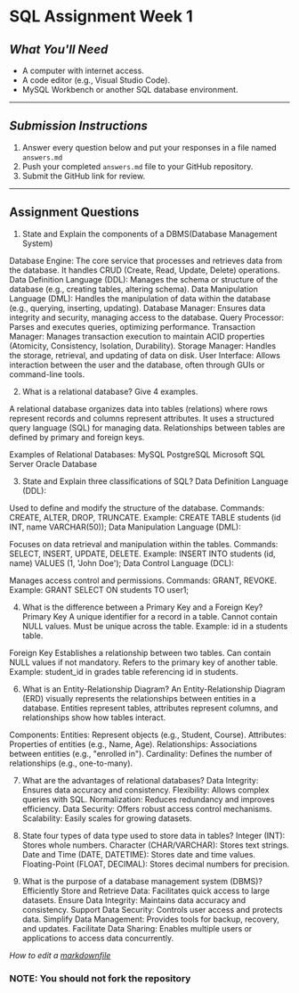 # SQL Assignment Week 1


## *What You'll Need*
- A computer with internet access.
- A code editor (e.g., Visual Studio Code).
- MySQL Workbench or another SQL database environment.

---



## *Submission Instructions*
1. Answer every question below and put your responses in a file named `answers.md`
2. Push your completed `answers.md` file to your GitHub repository.
3. Submit the GitHub link for review.

---

## **Assignment Questions**

1. State and Explain the components of a DBMS(Database Management System)

Database Engine: The core service that processes and retrieves data from the database. It handles CRUD (Create, Read, Update, Delete) operations.
Data Definition Language (DDL): Manages the schema or structure of the database (e.g., creating tables, altering schema).
Data Manipulation Language (DML): Handles the manipulation of data within the database (e.g., querying, inserting, updating).
Database Manager: Ensures data integrity and security, managing access to the database.
Query Processor: Parses and executes queries, optimizing performance.
Transaction Manager: Manages transaction execution to maintain ACID properties (Atomicity, Consistency, Isolation, Durability).
Storage Manager: Handles the storage, retrieval, and updating of data on disk.
User Interface: Allows interaction between the user and the database, often through GUIs or command-line tools.

2. What is a relational database? Give 4 examples.

A relational database organizes data into tables (relations) where rows represent records and columns represent attributes. It uses a structured query language (SQL) for managing data. Relationships between tables are defined by primary and foreign keys.

Examples of Relational Databases:
MySQL
PostgreSQL
Microsoft SQL Server
Oracle Database

3. State and Explain three classifications of SQL?
Data Definition Language (DDL):

Used to define and modify the structure of the database.
Commands: CREATE, ALTER, DROP, TRUNCATE.
Example: CREATE TABLE students (id INT, name VARCHAR(50));
Data Manipulation Language (DML):

Focuses on data retrieval and manipulation within the tables.
Commands: SELECT, INSERT, UPDATE, DELETE.
Example: INSERT INTO students (id, name) VALUES (1, 'John Doe');
Data Control Language (DCL):

Manages access control and permissions.
Commands: GRANT, REVOKE.
Example: GRANT SELECT ON students TO user1;

4. What is the difference between a Primary Key and a Foreign Key?
Primary Key	
A unique identifier for a record in a table.
Cannot contain NULL values.
Must be unique across the table.
Example: id in a students table.

Foreign Key
Establishes a relationship between two tables.
Can contain NULL values if not mandatory.
Refers to the primary key of another table.
Example: student_id in grades table referencing id in students.

6. What is an Entity-Relationship Diagram?
An Entity-Relationship Diagram (ERD) visually represents the relationships between entities in a database. Entities represent tables, attributes represent columns, and relationships show how tables interact.

Components:
Entities: Represent objects (e.g., Student, Course).
Attributes: Properties of entities (e.g., Name, Age).
Relationships: Associations between entities (e.g., "enrolled in").
Cardinality: Defines the number of relationships (e.g., one-to-many).

7. What are the advantages of relational databases?
Data Integrity: Ensures data accuracy and consistency.
Flexibility: Allows complex queries with SQL.
Normalization: Reduces redundancy and improves efficiency.
Data Security: Offers robust access control mechanisms.
Scalability: Easily scales for growing datasets.

8. State four types of data type used to store data in tables?
Integer (INT): Stores whole numbers.
Character (CHAR/VARCHAR): Stores text strings.
Date and Time (DATE, DATETIME): Stores date and time values.
Floating-Point (FLOAT, DECIMAL): Stores decimal numbers for precision.

10. What is the purpose of a database management system (DBMS)?  
Efficiently Store and Retrieve Data: Facilitates quick access to large datasets.
Ensure Data Integrity: Maintains data accuracy and consistency.
Support Data Security: Controls user access and protects data.
Simplify Data Management: Provides tools for backup, recovery, and updates.
Facilitate Data Sharing: Enables multiple users or applications to access data concurrently.






*How to edit a [markdownfile](https://www.markdownguide.org/basic-syntax/#headings)*

###  NOTE: You should not fork the repository

